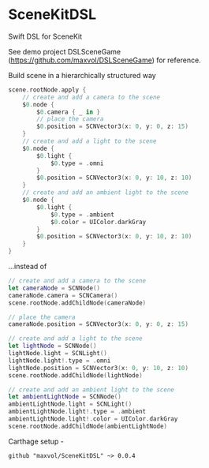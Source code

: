 # SceneKitDSL
Swift DSL for SceneKit

See demo project DSLSceneGame (https://github.com/maxvol/DSLSceneGame) for reference.

Build scene in a hierarchically structured way
```swift
scene.rootNode.apply {
    // create and add a camera to the scene
    $0.node {
        $0.camera { _ in }
        // place the camera
        $0.position = SCNVector3(x: 0, y: 0, z: 15)
    }
    // create and add a light to the scene
    $0.node {
        $0.light {
            $0.type = .omni
        }
        $0.position = SCNVector3(x: 0, y: 10, z: 10)
    }
    // create and add an ambient light to the scene
    $0.node {
        $0.light {
            $0.type = .ambient
            $0.color = UIColor.darkGray
        }
        $0.position = SCNVector3(x: 0, y: 10, z: 10)
    }
}
```
...instead of

```swift
// create and add a camera to the scene
let cameraNode = SCNNode()
cameraNode.camera = SCNCamera()
scene.rootNode.addChildNode(cameraNode)

// place the camera
cameraNode.position = SCNVector3(x: 0, y: 0, z: 15)

// create and add a light to the scene
let lightNode = SCNNode()
lightNode.light = SCNLight()
lightNode.light!.type = .omni
lightNode.position = SCNVector3(x: 0, y: 10, z: 10)
scene.rootNode.addChildNode(lightNode)

// create and add an ambient light to the scene
let ambientLightNode = SCNNode()
ambientLightNode.light = SCNLight()
ambientLightNode.light!.type = .ambient
ambientLightNode.light!.color = UIColor.darkGray
scene.rootNode.addChildNode(ambientLightNode)
```

Carthage setup -
```
github "maxvol/SceneKitDSL" ~> 0.0.4
```

